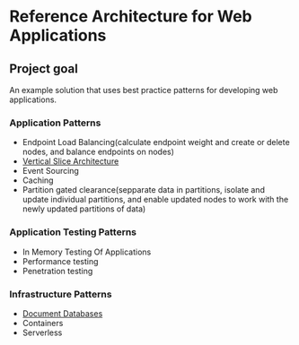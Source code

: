 # Reference Architecture for Web Applications

## Project goal

An example solution that uses best practice patterns for developing web applications.


### Application Patterns

* Endpoint Load Balancing(calculate endpoint weight and create or delete nodes, and balance endpoints on nodes)
* [Vertical Slice Architecture](/Studies/1.vertical_slice_architecture.md)
* Event Sourcing
* Caching
* Partition gated clearance(sepparate data in partitions, isolate and update individual partitions, and enable
updated nodes to work with the newly updated partitions of data)

### Application Testing Patterns

* In Memory Testing Of Applications
* Performance testing
* Penetration testing

### Infrastructure Patterns

* [Document Databases](/Studies/2.document_databases.md)
* Containers
* Serverless



